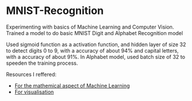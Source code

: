 # MNIST-Recognition
Experimenting with basics of Machine Learning and Computer Vision. Trained a model to do basic MNIST Digit and Alphabet Recognition model

Used sigmoid function as a activation function, and hidden layer of size 32 to detect digits 0 to 9, with a accuracy of about 94% and capital letters, with a accuracy of about 91%. In Alphabet model, used batch size of 32 to speeden the training process.

Resources I reffered:
- [For the mathemical aspect of Machine Learning](http://neuralnetworksanddeeplearning.com/index.html)
- [For visualisation](https://youtube.com/playlist?list=PLZHQObOWTQDNU6R1_67000Dx_ZCJB-3pi&feature=shared)
